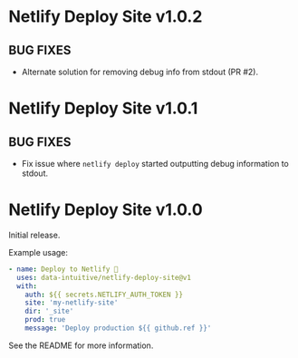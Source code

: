 # Netlify Deploy Site v1.0.2

## BUG FIXES

* Alternate solution for removing debug info from stdout (PR #2).

# Netlify Deploy Site v1.0.1

## BUG FIXES

* Fix issue where `netlify deploy` started outputting debug information to stdout.

# Netlify Deploy Site v1.0.0

Initial release.

Example usage:

```yaml
- name: Deploy to Netlify 🚀
  uses: data-intuitive/netlify-deploy-site@v1
  with:
    auth: ${{ secrets.NETLIFY_AUTH_TOKEN }}
    site: 'my-netlify-site'
    dir: '_site'
    prod: true
    message: 'Deploy production ${{ github.ref }}'
```

See the README for more information.
